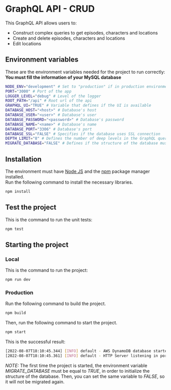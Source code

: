 # GraphQL API - CRUD

This GraphQL API allows users to:
* Construct complex queries to get episodes, characters and locations
* Create and delete episodes, characters and locations
* Edit locations

## Environment variables

These are the environment variables needed for the project to run correctly:\
**You must fill the information of your MySQL database**

```sh
NODE_ENV="development" # Set to "production" if in production environment
PORT="3000" # Port of the app
LOGGER_LEVEL="debug" # Level of the logger
ROOT_PATH="/api" # Root url of the api
GRAPHQL_UI="TRUE" # Variable that defines if the UI is available
DATABASE_HOST="<host>" # Database's host
DATABASE_USER="<user>" # Database's user
DATABASE_PASSWORD="<password>" # Database's password
DATABASE_NAME="<name>" # Database's name
DATABASE_PORT="3306" # Database's port
DATABASE_SSL="FALSE" # Specifies if the database uses SSL connection
DEPTH_LIMIT="8" # Defines the number of deep levels in the GraphQL queries. Can be left blank
MIGRATE_DATABASE="FALSE" # Defines if the structure of the database must be migrated
```
## Installation

The environment must have [Node JS](https://nodejs.org/en/download/) and the [npm](https://nodejs.org/en/download/) package manager installed.\
Run the following command to install the necessary libraries.

```bash
npm install
```

## Test the project

This is the command to run the unit tests:

```bash
npm test
```

## Starting the project

### Local

This is the command to run the project: 

```bash
npm run dev
```

### Production

Run the following command to build the project.

```bash
npm build
```

Then, run the following command to start the project.

```bash
npm start
```

This is the successful result: 

```bash
[2022-08-07T18:10:45.344] [INFO] default - AWS DynamoDB database started
[2022-08-07T18:10:45.361] [INFO] default - HTTP Server listening in port 3000
```

*NOTE:* The first time the project is started, the environment variable *MIGRATE_DATABASE* must be equal to *TRUE*, in order to initialize the structure of the database. Then, you can set the same variable to *FALSE*, so it will not be migrated again.